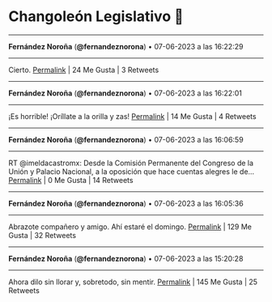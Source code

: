 # Changoleón Legislativo 🙈
*****
**Fernández Noroña** (**@fernandeznorona**) • 07-06-2023 a las 16:22:29
*****
Cierto.
[Permalink](https://twitter.com/fernandeznorona/status/1666601556500938752) | 24 Me Gusta | 3 Retweets
*****
**Fernández Noroña** (**@fernandeznorona**) • 07-06-2023 a las 16:22:01
*****
¡Es horrible! ¡Oríllate a la orilla y zas!
[Permalink](https://twitter.com/fernandeznorona/status/1666601438628413440) | 14 Me Gusta | 4 Retweets
*****
**Fernández Noroña** (**@fernandeznorona**) • 07-06-2023 a las 16:06:59
*****
RT @imeldacastromx: Desde la Comisión Permanente del Congreso de la Unión y Palacio Nacional, a la oposición que hace cuentas alegres le de…
[Permalink](https://twitter.com/fernandeznorona/status/1666597653055143937) | 0 Me Gusta | 14 Retweets
*****
**Fernández Noroña** (**@fernandeznorona**) • 07-06-2023 a las 16:05:36
*****
Abrazote compañero y amigo. Ahí estaré el domingo.
[Permalink](https://twitter.com/fernandeznorona/status/1666597305691275264) | 129 Me Gusta | 32 Retweets
*****
**Fernández Noroña** (**@fernandeznorona**) • 07-06-2023 a las 15:20:28
*****
Ahora dilo sin llorar y, sobretodo, sin mentir.
[Permalink](https://twitter.com/fernandeznorona/status/1666585948656922624) | 145 Me Gusta | 25 Retweets